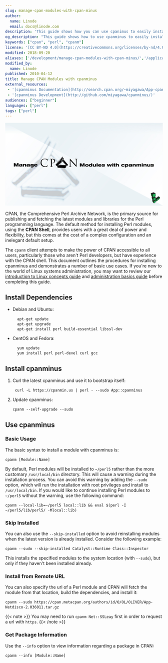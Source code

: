 ```yaml
---
slug: manage-cpan-modules-with-cpan-minus
author:
  name: Linode
  email: docs@linode.com
description: 'This guide shows how you can use cpanimus to easily install and manage Perl Modules with CPAN - the Comprehensive Perl Archive Network, a source for the latest Perl Modules.'
og_description: "This guide shows how to use cpanminus to easily install and manage Perl modules."
keywords: ["cpan", "perl", "cpanm"]
license: '[CC BY-ND 4.0](https://creativecommons.org/licenses/by-nd/4.0)'
modified: 2018-09-20
aliases: ['/development/manage-cpan-modules-with-cpan-minus/','/applications/development/manage-cpan-modules-with-cpan-minus/','/development/perl/manage-cpan-modules-with-cpan-minus/','/linux-tools/utilities/cpanm/']
modified_by:
  name: Linode
published: 2010-04-12
title: Manage CPAN Modules with cpanminus
external_resources:
 - '[cpanminus Documentation](http://search.cpan.org/~miyagawa/App-cpanminus-0.9929/lib/App/cpanminus.pm)'
 - '[cpanminus Development](http://github.com/miyagawa/cpanminus/)'
audiences: ["beginner"]
languages: ["perl"]
tags: ["perl"]
---
```


![banner_image](Manage_CPAN_Modules_with_cpanminus_smg.jpg)

CPAN, the Comprehensive Perl Archive Network, is the primary source for publishing and fetching the latest modules and libraries for the Perl programming language. The default method for installing Perl modules, using the **CPAN Shell**, provides users with a great deal of power and flexibility, but this comes at the cost of a complex configuration and an inelegant default setup.

The `cpanm` client attempts to make the power of CPAN accessible to all users, particularly those who aren't Perl developers, but have experience with the CPAN shell. This document outlines the procedures for installing cpanminus and demonstrates a number of basic use cases. If you're new to the world of Linux systems administration, you may want to review our [introduction to Linux concepts guide](/docs/guides/introduction-to-linux-concepts/) and [administration basics guide](/docs/guides/linux-system-administration-basics/) before completing this guide.

## Install Dependencies

* Debian and Ubuntu:

        apt-get update
        apt-get upgrade
        apt-get install perl build-essential libssl-dev

* CentOS and Fedora:

        yum update
        yum install perl perl-devel curl gcc

## Install cpanminus

1. Curl the latest cpanminus and use it to bootstrap itself:

        curl -L https://cpanmin.us | perl - --sudo App::cpanminus

2.  Update cpanminus:

        cpanm --self-upgrade --sudo

## Use cpanminus


### Basic Usage

The basic syntax to install a module with cpanminus is:

    cpanm [Module::Name]

By default, Perl modules will be installed to `~/perl5` rather than the more customary `/usr/local/bin` directory. This will cause a warning during the installation process. You can avoid this warning by adding the `--sudo` option, which will run the installation with root privileges and install to `/usr/local/bin`. If you would like to continue installing Perl modules to `~/perl5` without the warning, use the following command:

    cpanm --local-lib=~/perl5 local::lib && eval $(perl -I ~/perl5/lib/perl5/ -Mlocal::lib)

### Skip Installed

You can also use the `--skip-installed` option to avoid reinstalling modules when the latest version is already installed. Consider the following example:

    cpanm --sudo --skip-installed Catalyst::Runtime Class::Inspector

This installs the specified modules to the system location (with `--sudo`), but only if they haven't been installed already.

### Install from Remote URL

You can also specify the url of a Perl module and CPAN will fetch the module from that location, build the dependencies, and install it:

    cpanm --sudo https://cpan.metacpan.org/authors/id/O/OL/OLIVER/App-Netdisco-2.036011.tar.gz

{{< note >}}
You may need to run `cpanm Net::SSLeay` first in order to request a url with `https`.
{{< /note >}}

### Get Package Information

Use the `--info` option to view information regarding a package in CPAN:

    cpanm --info [Module::Name]
